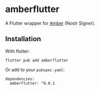 # amberflutter

A Flutter wrapper for [Amber](https://github.com/greenart7c3/Amber/tree/master) (Nostr Signer).

## Installation

With flutter:

```
flutter pub add amberflutter
```

Or add to your `pubspec.yaml`:

```
dependencies:
  amberflutter: ^0.0.1
```
